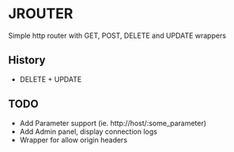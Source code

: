 #  JROUTER

Simple http router with GET, POST, DELETE and UPDATE wrappers



##  History
- DELETE + UPDATE 


##  TODO
 - Add Parameter support   (ie. http://host/:some_parameter)
 - Add Admin panel, display connection logs
 - Wrapper for allow origin headers


